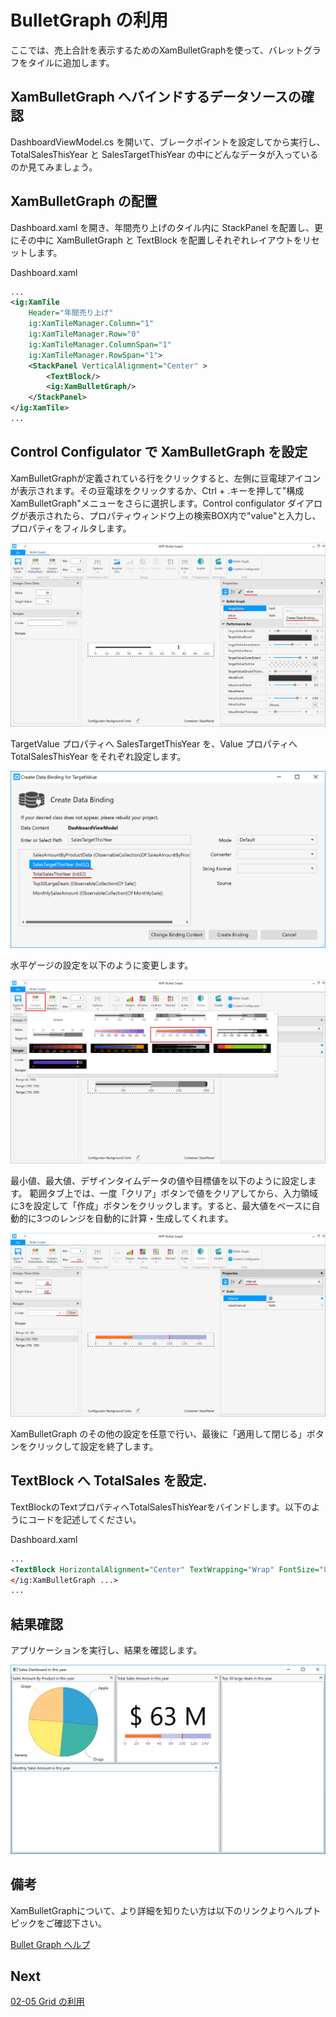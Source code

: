 # BulletGraph の利用

ここでは、売上合計を表示するためのXamBulletGraphを使って、バレットグラフをタイルに追加します。

## XamBulletGraph へバインドするデータソースの確認

DashboardViewModel.cs を開いて、ブレークポイントを設定してから実行し、TotalSalesThisYear と SalesTargetThisYear の中にどんなデータが入っているのか見てみましょう。

## XamBulletGraph の配置

Dashboard.xaml を開き、年間売り上げのタイル内に StackPanel を配置し、更にその中に XamBulletGraph と TextBlock を配置しそれぞれレイアウトをリセットします。

Dashboard.xaml

```xml
...
<ig:XamTile
    Header="年間売り上げ"
    ig:XamTileManager.Column="1"
    ig:XamTileManager.Row="0" 
    ig:XamTileManager.ColumnSpan="1"
    ig:XamTileManager.RowSpan="1">
    <StackPanel VerticalAlignment="Center" >
        <TextBlock/>
        <ig:XamBulletGraph/>
    </StackPanel>
</ig:XamTile>
...
```

## Control Configulator で XamBulletGraph を設定

XamBulletGraphが定義されている行をクリックすると、左側に豆電球アイコンが表示されます。その豆電球をクリックするか、Ctrl + .キーを押して"構成 XamBulletGraph"メニューをさらに選択します。Control configulator ダイアログが表示されたら、プロパティウィンドウ上の検索BOX内で"value"と入力し、プロパティをフィルタします。

![](../assets/02-04-01.png)

TargetValue プロパティへ SalesTargetThisYear を、Value プロパティへ TotalSalesThisYear をそれぞれ設定します。

![](../assets/02-04-02.png)

水平ゲージの設定を以下のように変更します。 

![](../assets/02-04-03.png)

最小値、最大値、デザインタイムデータの値や目標値を以下のように設定します。
範囲タブ上では、一度「クリア」ボタンで値をクリアしてから、入力領域に3を設定して「作成」ボタンをクリックします。すると、最大値をベースに自動的に3つのレンジを自動的に計算・生成してくれます。

![](../assets/02-04-04.png)

XamBulletGraph のその他の設定を任意で行い、最後に「適用して閉じる」ボタンをクリックして設定を終了します。

## TextBlock へ TotalSales を設定.

TextBlockのTextプロパティへTotalSalesThisYearをバインドします。以下のようにコードを記述してください。

Dashboard.xaml

```xml
...
<TextBlock HorizontalAlignment="Center" TextWrapping="Wrap" FontSize="80" Text="{Binding Path=TotalSalesThisYear, StringFormat= $ {0} M }"/>
</ig:XamBulletGraph ...>
...
```

## 結果確認

アプリケーションを実行し、結果を確認します。

![](../assets/02-04-05.png)

## 備考
XamBulletGraphについて、より詳細を知りたい方は以下のリンクよりヘルプトピックをご確認下さい。

[Bullet Graph ヘルプ](https://jp.infragistics.com/help/wpf/bulletgraph-adding)

## Next
[02-05 Grid の利用](02-05-Configure-Grid.md)
